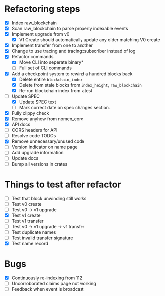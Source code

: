 # Refactoring steps

- [x] Index raw_blockchain
- [x] Scan raw_blockchain to parse properly indexable events
- [x] Implement upgrade from v0
  - [x] V1 Create should automatically update any older matching V0 create
- [x] Implement transfer from one to another
- [x] Change to use tracing and tracing::subscriber instead of log
- [x] Refactor commands
  - [x] Move CLI into seperate binary?
  - [ ] Full set of CLI commands
- [x] Add a checkpoint system to rewind a hundred blocks back
  - [x] Delete entire `blockchain_index`
  - [x] Delete from stale blocks from `index_height`, `raw_blockchain`
  - [x] Re-run blockchain index from latest
- [ ] Update SPEC
  - [x] Update SPEC text
  - [ ] Mark correct date on spec changes section.
- [x] Fully clippy check
- [x] Remove anyhow from nomen_core
- [x] API docs
- [ ] CORS headers for API
- [ ] Resolve code TODOs
- [x] Remove unnecessary/unused code
- [ ] Version indicator on name page
- [ ] Add upgrade information
- [ ] Update docs
- [ ] Bump all versions in crates

# Things to test after refactor

- [ ] Test that block unwinding still works
- [ ] Test v0 create
- [ ] Test v0 -> v1 upgrade
- [x] Test v1 create
- [ ] Test v1 transfer
- [ ] Test v0 -> v1 upgrade -> v1 transfer
- [ ] Test duplicate names
- [ ] Test invalid transfer signature
- [x] Test name record

# Bugs

- [x] Continuously re-indexing from 112
- [ ] Uncorroborated claims page not working
- [ ] Feedback when event is broadcast